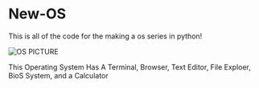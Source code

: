 # New-OS
This is all of the code for the making a os series in python!

![OS PICTURE](https://user-images.githubusercontent.com/82296144/122424057-6a29d780-cf5c-11eb-8f4e-736d2294bf83.PNG)

This Operating System Has A Terminal, Browser, Text Editor, File Exploer, BioS System, and a Calculator
